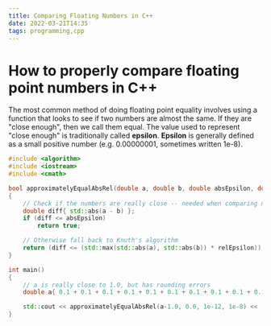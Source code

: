 ```yaml
---
title: Comparing Floating Numbers in C++
date: 2022-03-21T14:35
tags: programming,cpp
---
```


# How to properly compare floating point numbers in C++

The most common method of doing floating point equality involves using a function that looks to see if two numbers are almost the same.
If they are "close enough", then we call them equal.
The value used to represent "close enough" is traditionally called **epsilon**. **Epsilon** is generally defined as a small positive number (e.g. 0.00000001, sometimes written 1e-8).

```cpp
#include <algorithm>
#include <iostream>
#include <cmath>

bool approximatelyEqualAbsRel(double a, double b, double absEpsilon, double relEpsilon)
{
    // Check if the numbers are really close -- needed when comparing numbers near zero.
    double diff{ std::abs(a - b) };
    if (diff <= absEpsilon)
        return true;

    // Otherwise fall back to Knuth's algorithm
    return (diff <= (std::max(std::abs(a), std::abs(b)) * relEpsilon));
}

int main()
{
    // a is really close to 1.0, but has rounding errors
    double a{ 0.1 + 0.1 + 0.1 + 0.1 + 0.1 + 0.1 + 0.1 + 0.1 + 0.1 + 0.1 };

    std::cout << approximatelyEqualAbsRel(a-1.0, 0.0, 1e-12, 1e-8) << '\n'; // compare "almost 0.0" to 0.0
}
```
